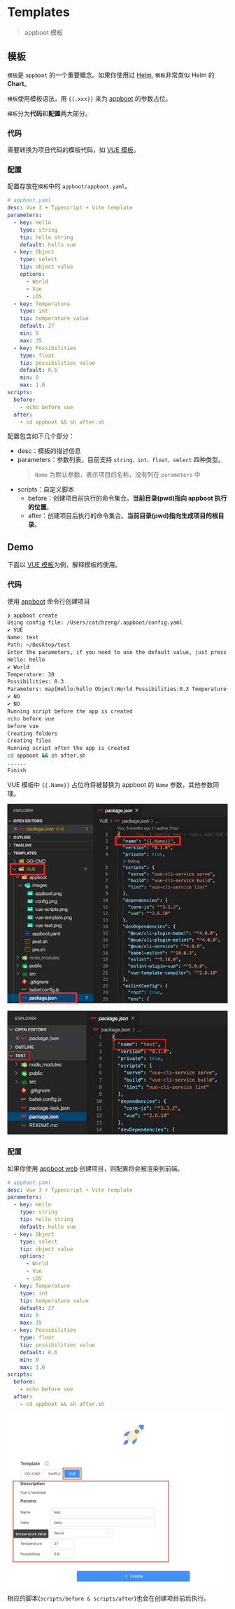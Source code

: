# Templates

> appboot 模板

## 模板

`模板`是 `appboot` 的一个重要概念。如果你使用过 [Helm](https://helm.sh/docs/intro/), `模板`非常类似 Helm 的 **Chart**。

`模板`使用模板语法，用 `{{.xxx}}` 来为 [appboot](https://github.com/appboot/appboot) 的参数占位。

`模板`分为**代码**和**配置**两大部分。

### 代码

需要转换为项目代码的模板代码，如 [VUE 模板](./VUE)。

### 配置

配置存放在`模板`中的 `appboot/appboot.yaml`。

```yaml
# appboot.yaml
desc: Vue 3 + Typescript + Vite template
parameters:
  - key: Hello
    type: string
    tip: hello string
    default: hello vue
  - key: Object
    type: select
    tip: object value
    options:
      - World
      - Vue
      - iOS
  - key: Temperature
    type: int
    tip: temperature value
    default: 27
    min: 0
    max: 35
  - key: Possibilities
    type: float
    tip: possibilities value
    default: 0.6
    min: 0
    max: 1.0
scripts:
  before:
    - echo before vue
  after:
    - cd appboot && sh after.sh
```

配置包含如下几个部分：

- desc：模板的描述信息
- parameters：参数列表，目前支持 `string、int、float、select` 四种类型。
  > `Name` 为默认参数，表示项目的名称，没有列在 `parameters` 中
- scripts：自定义脚本
  - before：创建项目前执行的命令集合。**当前目录(pwd)指向 appboot 执行的位置**。
  - after：创建项目后执行的命令集合。**当前目录(pwd)指向生成项目的根目录**。

## Demo

下面以 [VUE 模板](./VUE)为例，解释模板的使用。

### 代码

使用 [appboot](https://github.com/appboot/appboot) 命令行创建项目

```sh
❯ appboot create
Using config file: /Users/catchzeng/.appboot/config.yaml
✔ VUE
Name: test
Path: ~/Desktop/test
Enter the parameters, if you need to use the default value, just press Enter.
Hello: hello
✔ World
Temperature: 30
Possibilities: 0.3
Parameters: map[Hello:hello Object:World Possibilities:0.3 Temperature:30]
✔ NO
✔ NO
Running script before the app is created
echo before vue
before vue
Creating folders
Creating files
Running script after the app is created
cd appboot && sh after.sh
......
Finish
```

VUE 模板中 `{{.Name}}` 占位符将被替换为 appboot 的 `Name` 参数，其他参数同理。

![appboot](./VUE/appboot/images/vue-template.png)

![appboot](./VUE/appboot/images/vue-test.png)

### 配置

如果你使用 [appboot web](https://github.com/appboot/appboot/tree/master/web/appboot) 创建项目，则配置将会被渲染到前端。

```yaml
# appboot.yaml
desc: Vue 3 + Typescript + Vite template
parameters:
  - key: Hello
    type: string
    tip: hello string
    default: hello vue
  - key: Object
    type: select
    tip: object value
    options:
      - World
      - Vue
      - iOS
  - key: Temperature
    type: int
    tip: temperature value
    default: 27
    min: 0
    max: 35
  - key: Possibilities
    type: float
    tip: possibilities value
    default: 0.6
    min: 0
    max: 1.0
scripts:
  before:
    - echo before vue
  after:
    - cd appboot && sh after.sh
```

![appboot](./VUE/appboot/images/appboot.jpg)

相应的脚本(`scripts/before & scripts/after`)也会在创建项目前后执行。
